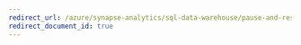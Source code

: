 ```yaml
---
redirect_url: /azure/synapse-analytics/sql-data-warehouse/pause-and-resume-compute-portal
redirect_document_id: true
---
```

